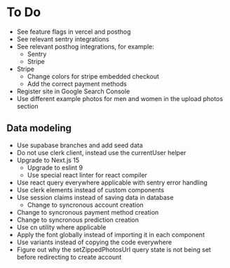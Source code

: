# To Do

- See feature flags in vercel and posthog
- See relevant sentry integrations
- See relevant posthog integrations, for example:
  - Sentry
  - Stripe
- Stripe
  - Change colors for stripe embedded checkout
  - Add the correct payment methods
- Register site in Google Search Console
- Use different example photos for men and women in the upload photos section

## Data modeling

- Use supabase branches and add seed data
- Do not use clerk client, instead use the currentUser helper
- Upgrade to Next.js 15
  - Upgrade to eslint 9
  - Use special react linter for react compiler
- Use react query everywhere applicable with sentry error handling
- Use clerk elements instead of custom components
- Use session claims instead of saving data in database
  - Change to syncronous account creation
- Change to syncronous payment method creation
- Change to syncronous prediction creation
- Use cn utility where applicable
- Apply the font globally instead of importing it in each component
- Use variants instead of copying the code everywhere
- Figure out why the setZippedPhotosUrl query state is not being set before redirecting to create account
